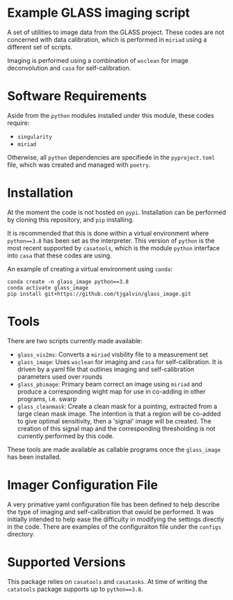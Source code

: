 # Example GLASS imaging script

A set of utilities to image data from the GLASS project. These codes are not concerned with data calibration, which is performed in `miriad` using a different set of scripts. 

Imaging is performed using a combination of `wsclean` for image deconvolution and `casa` for self-calibration. 

# Software Requirements

Aside from the `python` modules installed under this module, these codes require:
- `singularity`
- `miriad`

Otherwise, all `python` dependencies are specifiede in the `pyproject.toml` file, which was created and managed with `poetry`. 

# Installation

At the moment the code is not hosted on `pypi`. Installation can be performed by cloning this repository, and `pip` installing. 

It is recommended that this is done within a virtual environment where `python==3.8` has been set as the interpreter. This version of `python` is the most recent supported by `casatools`, which is the module `python` interface into `casa` that these codes are using. 

An example of creating a virtual environment using `conda`:

```
conda create -n glass_image python==3.8
conda activate glass_image
pip install git+https://github.com/tjgalvin/glass_image.git
```

# Tools

There are two scripts currently made available:

- `glass_vis2ms`: Converts a `miriad` visbility file to a measurement set
- `glass_image`: Uses `wsclean` for imaging and `casa` for self-calibration. It is driven by a yaml file that outlines imaging and self-calibration parameters used over rounds
- `glass_pbimage`: Primary beam correct an image using `miriad` and produce a corresponding wight map for use in co-adding in other programs, i.e. swarp
- `glass_cleanmask`: Create a clean mask for a pointing, extracted from a large clean mask image. The intention is that a region will be co-added to give optimal sensitivity, then a 'signal' image will be created. The creation of this signal map and the corresponding thresholding is not currently performed by this code. 

These tools are made available as callable programs once the `glass_image` has been installed. 

# Imager Configuration File

A very primative yaml configuration file has been defined to help describe the type of imaging and self-calibration that owuld be performed. It was initially intended to help ease the difficulty in modifying the settings directly in the code. There are examples of the configuraiton file under the `configs` directory. 

# Supported Versions

This package relies on `casatools` and `casatasks`. At time of writing the `catatools` package supports up to `python==3.8`. 
